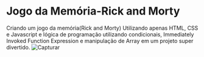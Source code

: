 # Jogo da Memória-Rick and Morty
Criando um jogo da memória(Rick and Morty) Utilizando apenas HTML, CSS e Javascript e lógica de programação utilizando condicionais, Immediately Invoked Function Expression e manipulação de Array em um projeto super divertido.
![Capturar](https://user-images.githubusercontent.com/94051879/193701954-1d6e24d6-1d39-41a9-a0c0-c7ebda7e987f.PNG)
